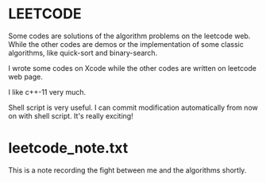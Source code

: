 # LEETCODE

Some codes are solutions of the algorithm problems on the leetcode web.
While the other codes are demos or the implementation of some classic algorithms, like quick-sort and binary-search.

I wrote some codes on Xcode while the other codes are written on leetcode web page.

I like c++-11 very much.

Shell script is very useful.
I can commit modification automatically from now on with shell script.
It's really exciting!

# leetcode_note.txt
This is a note recording the fight between me and the algorithms shortly.
